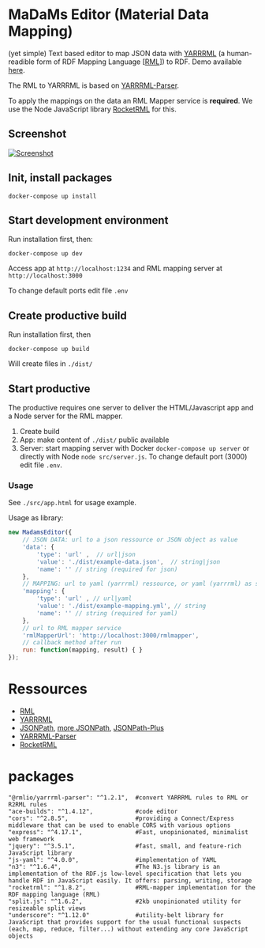 # MaDaMs Editor (**Ma**terial **Da**ta **M**apping)

(yet simple) Text based editor to map JSON data with [YARRRML](http://rml.io/yarrrml/) (a human-readible form of RDF Mapping Language [[RML](https://rml.io/specs/rml/)]) to RDF. Demo available [here](https://aksw.github.io/MadamsEditor/dist/).

The RML to YARRRML is based on [YARRRML-Parser](https://github.com/RMLio/yarrrml-parser).

To apply the mappings on the data an RML Mapper service is **required**. We use the Node JavaScript library [RocketRML](https://github.com/semantifyit/RocketRML) for this.

## Screenshot

[![Screenshot](./screenshot.png)](https://aksw.github.io/MadamsEditor/dist/)

## Init, install packages

    docker-compose up install

## Start development environment

Run installation first, then:

    docker-compose up dev

Access app at `http://localhost:1234` and RML mapping server at `http://localhost:3000`

To change default ports edit file `.env`

## Create productive build

Run installation first, then

    docker-compose up build

Will create files in `./dist/`

## Start productive

The productive requires one server to deliver the HTML/Javascript app and a Node server for the RML mapper.

1) Create build
2) App: make content of `./dist/` public available
3) Server: start mapping server with Docker `docker-compose up server` or directly with Node `node src/server.js`. To change default port (3000) edit file `.env`.

### Usage

See `./src/app.html` for usage example.

Usage as library:

```js
new MadamsEditor({
    // JSON DATA: url to a json ressource or JSON object as value
    'data': {
        'type': 'url' ,  // url|json
        'value': './dist/example-data.json',  // string|json
        'name': '' // string (required for json)
    },
    // MAPPING: url to yaml (yarrrml) ressource, or yaml (yarrrml) as string
    'mapping': {
        'type': 'url' , // url|yaml
        'value': './dist/example-mapping.yml', // string
        'name': '' // string (required for yaml)
    },
    // url to RML mapper service
    'rmlMapperUrl': 'http://localhost:3000/rmlmapper',
    // callback method after run
    run: function(mapping, result) { }
});
```

# Ressources

- [RML](https://rml.io/specs/rml/)
- [YARRRML](https://rml.io/yarrrml/spec/)
- [JSONPath](https://goessner.net/articles/JsonPath/index.html), [more JSONPath](https://gregsdennis.github.io/Manatee.Json/usage/path.html), [JSONPath-Plus](https://github.com/JSONPath-Plus/JSONPath)
- [YARRRML-Parser](https://github.com/RMLio/yarrrml-parser)
- [RocketRML](https://github.com/semantifyit/RocketRML)

# packages

```
"@rmlio/yarrrml-parser": "^1.2.1",  #convert YARRRML rules to RML or R2RML rules
"ace-builds": "^1.4.12",            #code editor
"cors": "^2.8.5",                   #providing a Connect/Express middleware that can be used to enable CORS with various options
"express": "^4.17.1",               #Fast, unopinionated, minimalist web framework
"jquery": "^3.5.1",                 #fast, small, and feature-rich JavaScript library
"js-yaml": "^4.0.0",                #implementation of YAML
"n3": "^1.6.4",                     #The N3.js library is an implementation of the RDF.js low-level specification that lets you handle RDF in JavaScript easily. It offers: parsing, writing, storage
"rocketrml": "^1.8.2",              #RML-mapper implementation for the RDF mapping language (RML)
"split.js": "^1.6.2",               #2kb unopinionated utility for resizeable split views
"underscore": "^1.12.0"             #utility-belt library for JavaScript that provides support for the usual functional suspects (each, map, reduce, filter...) without extending any core JavaScript objects
```

